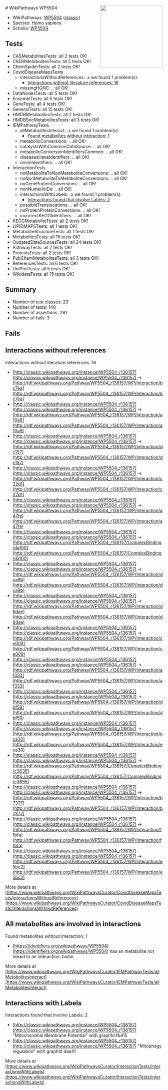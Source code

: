 <img style="float: right; width: 200px" src="https://cms-assets.nporadio.nl/npo3fm/NPO-Serious-Request-Logo-Groen-Ik-Steun-RGB.png" />
# WikiPathways WP5504

* WikiPathways: [WP5504](https://wikipathways.org/pathways/WP5504) ([classic](https://classic.wikipathways.org/instance/WP5504))
* Species: Homo sapiens
* Scholia: [WP5504](https://scholia.toolforge.org/wikipathways/WP5504)
## Tests
* CASMetabolitesTests: all 2 tests OK!
* ChEBIMetabolitesTests: all 5 tests OK!
* ChemSpiderTests: all 2 tests OK!
* CovidDiseaseMapsTests
    * interactionsWithoutReferences: .x we found 1 problem(s):
        * [Interactions without literature references: 16](#9701cce7)
    * missingHGNC: .. all OK!
* DataNodesTests: all 5 tests OK!
* EnsemblTests: all 5 tests OK!
* GeneTests: all 4 tests OK!
* GeneralTests: all 15 tests OK!
* HMDBMetabolitesTests: all 2 tests OK!
* HMDBSecMetabolitesTests: all 3 tests OK!
* IEMPathwayTests
    * allMetabolitesInteract: .x we found 1 problem(s):
        * [Found metabolites without interaction: 1](#2bc2e7ec)
    * metabolicConversions: .. all OK!
    * catalystsWithCommonDataSource: .. all OK!
    * metabolicConversionIdentifiersCommon: .. all OK!
    * diseasesHaveIdentifiers: .. all OK!
    * omimIdentifiers: .. all OK!
* InteractionTests
    * noMetaboliteToNonMetaboliteConversions: .. all OK!
    * noNonMetaboliteToMetaboliteConversions: .. all OK!
    * noGeneProteinConversions: .. all OK!
    * nonNumericIDs: .. all OK!
    * interactionsWithLabels: .x we found 1 problem(s):
        * [Interactions found that involve Labels: 2](#630d2679)
    * possibleTranslocations: .. all OK!
    * noProteinProteinConversions: .. all OK!
    * incorrectKEGGIdentifiers: .. all OK!
* KEGGMetaboliteTests: all 2 tests OK!
* LIPIDMAPSTests: all 1 tests OK!
* MetaboliteStructureTests: all 1 tests OK!
* MetabolitesTests: all 15 tests OK!
* OudatedDataSourcesTests: all 24 tests OK!
* PathwayTests: all 7 tests OK!
* ProteinsTests: all 2 tests OK!
* PubChemMetabolitesTests: all 3 tests OK!
* ReferencesTests: all 6 tests OK!
* UniProtTests: all 5 tests OK!
* WikidataTests: all 15 tests OK!


## Summary

* Number of test classes: 23
* Number of tests: 140
* Number of assertions: 281
* Number of fails: 3

## Fails

<a name="9701cce7" />

## Interactions without references

Interactions without literature references: 16

* [http://classic.wikipathways.org/instance/WP5504_r136157](http://classic.wikipathways.org/instance/WP5504_r136157) -> [http://rdf.wikipathways.org/Pathway/WP5504_r136157/WP/Interaction/bc7ea](http://rdf.wikipathways.org/Pathway/WP5504_r136157/WP/Interaction/bc7ea)
* [http://classic.wikipathways.org/instance/WP5504_r136157](http://classic.wikipathways.org/instance/WP5504_r136157) -> [http://rdf.wikipathways.org/Pathway/WP5504_r136157/WP/Interaction/a10a8](http://rdf.wikipathways.org/Pathway/WP5504_r136157/WP/Interaction/a10a8)
* [http://classic.wikipathways.org/instance/WP5504_r136157](http://classic.wikipathways.org/instance/WP5504_r136157) -> [http://rdf.wikipathways.org/Pathway/WP5504_r136157/WP/Interaction/dc157](http://rdf.wikipathways.org/Pathway/WP5504_r136157/WP/Interaction/dc157)
* [http://classic.wikipathways.org/instance/WP5504_r136157](http://classic.wikipathways.org/instance/WP5504_r136157) -> [http://rdf.wikipathways.org/Pathway/WP5504_r136157/WP/Interaction/c22d1](http://rdf.wikipathways.org/Pathway/WP5504_r136157/WP/Interaction/c22d1)
* [http://classic.wikipathways.org/instance/WP5504_r136157](http://classic.wikipathways.org/instance/WP5504_r136157) -> [http://rdf.wikipathways.org/Pathway/WP5504_r136157/WP/Interaction/a47fe](http://rdf.wikipathways.org/Pathway/WP5504_r136157/WP/Interaction/a47fe)
* [http://classic.wikipathways.org/instance/WP5504_r136157](http://classic.wikipathways.org/instance/WP5504_r136157) -> [http://rdf.wikipathways.org/Pathway/WP5504_r136157/ComplexBinding/da100](http://rdf.wikipathways.org/Pathway/WP5504_r136157/ComplexBinding/da100)
* [http://classic.wikipathways.org/instance/WP5504_r136157](http://classic.wikipathways.org/instance/WP5504_r136157) -> [http://rdf.wikipathways.org/Pathway/WP5504_r136157/WP/Interaction/dca9b](http://rdf.wikipathways.org/Pathway/WP5504_r136157/WP/Interaction/dca9b)
* [http://classic.wikipathways.org/instance/WP5504_r136157](http://classic.wikipathways.org/instance/WP5504_r136157) -> [http://rdf.wikipathways.org/Pathway/WP5504_r136157/WP/Interaction/d6dae](http://rdf.wikipathways.org/Pathway/WP5504_r136157/WP/Interaction/d6dae)
* [http://classic.wikipathways.org/instance/WP5504_r136157](http://classic.wikipathways.org/instance/WP5504_r136157) -> [http://rdf.wikipathways.org/Pathway/WP5504_r136157/WP/Interaction/ce009](http://rdf.wikipathways.org/Pathway/WP5504_r136157/WP/Interaction/ce009)
* [http://classic.wikipathways.org/instance/WP5504_r136157](http://classic.wikipathways.org/instance/WP5504_r136157) -> [http://rdf.wikipathways.org/Pathway/WP5504_r136157/WP/Interaction/af333](http://rdf.wikipathways.org/Pathway/WP5504_r136157/WP/Interaction/af333)
* [http://classic.wikipathways.org/instance/WP5504_r136157](http://classic.wikipathways.org/instance/WP5504_r136157) -> [http://rdf.wikipathways.org/Pathway/WP5504_r136157/WP/Interaction/dbf59](http://rdf.wikipathways.org/Pathway/WP5504_r136157/WP/Interaction/dbf59)
* [http://classic.wikipathways.org/instance/WP5504_r136157](http://classic.wikipathways.org/instance/WP5504_r136157) -> [http://rdf.wikipathways.org/Pathway/WP5504_r136157/WP/Interaction/eca30](http://rdf.wikipathways.org/Pathway/WP5504_r136157/WP/Interaction/eca30)
* [http://classic.wikipathways.org/instance/WP5504_r136157](http://classic.wikipathways.org/instance/WP5504_r136157) -> [http://rdf.wikipathways.org/Pathway/WP5504_r136157/ComplexBinding/c3635](http://rdf.wikipathways.org/Pathway/WP5504_r136157/ComplexBinding/c3635)
* [http://classic.wikipathways.org/instance/WP5504_r136157](http://classic.wikipathways.org/instance/WP5504_r136157) -> [http://rdf.wikipathways.org/Pathway/WP5504_r136157/WP/Interaction/b7377](http://rdf.wikipathways.org/Pathway/WP5504_r136157/WP/Interaction/b7377)
* [http://classic.wikipathways.org/instance/WP5504_r136157](http://classic.wikipathways.org/instance/WP5504_r136157) -> [http://rdf.wikipathways.org/Pathway/WP5504_r136157/WP/Interaction/ffbfa](http://rdf.wikipathways.org/Pathway/WP5504_r136157/WP/Interaction/ffbfa)
* [http://classic.wikipathways.org/instance/WP5504_r136157](http://classic.wikipathways.org/instance/WP5504_r136157) -> [http://rdf.wikipathways.org/Pathway/WP5504_r136157/WP/Interaction/e5bc2](http://rdf.wikipathways.org/Pathway/WP5504_r136157/WP/Interaction/e5bc2)


More details at [https://www.wikipathways.org/WikiPathwaysCurator/CovidDiseaseMapsTests/interactionsWithoutReferences](https://www.wikipathways.org/WikiPathwaysCurator/CovidDiseaseMapsTests/interactionsWithoutReferences)

<a name="2bc2e7ec" />

## All metabolites are involved in interactions

Found metabolites without interaction: 1

* [https://identifiers.org/wikipathways/WP5504](https://identifiers.org/wikipathways/WP5504) has an metabolite not linked to an interaction: biotin


More details at [https://www.wikipathways.org/WikiPathwaysCurator/IEMPathwayTests/allMetabolitesInteract](https://www.wikipathways.org/WikiPathwaysCurator/IEMPathwayTests/allMetabolitesInteract)

<a name="630d2679" />

## Interactions with Labels

Interactions found that involve Labels: 2

* [http://classic.wikipathways.org/instance/WP5504_r136157](http://classic.wikipathways.org/instance/WP5504_r136157) "Mitochondrial
Membrane
Potential" with graphId fbd15
* [http://classic.wikipathways.org/instance/WP5504_r136157](http://classic.wikipathways.org/instance/WP5504_r136157) "Mitophagy
regulation" with graphId dae41


More details at [https://www.wikipathways.org/WikiPathwaysCurator/InteractionTests/interactionsWithLabels](https://www.wikipathways.org/WikiPathwaysCurator/InteractionTests/interactionsWithLabels)

